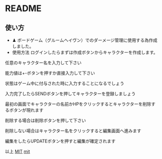 # README

<!-- This README would normally document whatever steps are necessary to get the
application up and running.

Things you may want to cover:

* Ruby version

* System dependencies

* Configuration

* Database creation

* Database initialization

* How to run the test suite

* Services (job queues, cache servers, search engines, etc.)

* Deployment instructions

* ... -->
## 使い方
* ♟ ボードゲーム（グルームヘイヴン）でのダーメージ管理に使用する為作成しました。
* 使用方法
ログインしたらまずは作成ボタンからキャラクターを作成します。

任意のキャラクター名を入力して下さい

能力値は+-ボタンを押すか直接入力して下さい

状態はゲーム中に付与された時に入力することになるでしょう

入力完了したらSENDボタンを押してキャラクターを登録しましょう


最初の画面でキャラクターの名前かHPをクリックするとキャラクターを削除するボタンが現れます

削除する場合は削除ボタンを押して下さい

削除しない場合はキャラクター名をクリックすると編集画面へ進みます

編集をしたらUPDATEボタンを押すと編集が確定されます

以上
[MIT](https://github.com/kitunefox8/dmg-management2/blob/master/LICENSE)
[mit](LICENSE)
